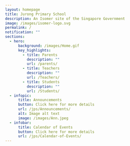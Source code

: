 ```yaml
---
layout: homepage
title: Jurong Primary School
description: An Isomer site of the Singapore Government
image: /images/isomer-logo.svg
permalink: /
notification: ""
sections:
  - hero:
      background: /images/Home.gif
      key_highlights:
        - title: Parents
          description: ""
          url: /parents/
        - title: Teachers
          description: ""
          url: /Teachers/
        - title: Students
          description: ""
          url: /Students/
  - infopic:
      title: Announcements
      button: Click here for more details
      url: /jps/Announcements/
      alt: Image alt text
      image: /images/Ann.jpeg
  - infobar:
      title: Calendar of Events
      button: Click here for more details
      url: /jps/Calendar-of-Events/
---
```

